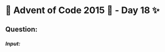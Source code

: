 # :christmas_tree: Advent of Code 2015 :christmas_tree: - Day 18 :sparkles:
## Question: 
>
>
>

### *Input:*

>
>
>
